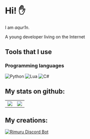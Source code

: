 # Hi! ✋
I am *aqur1n*. 

A young developer living on the Internet

## Tools that I use
### Programming languages
![Python](https://img.shields.io/badge/python-3670A0?logo=python&logoColor=white&style=flat)
![Lua](https://img.shields.io/badge/lua-3670A0?logo=lua&logoColor=white&style=flat)
![C#](https://img.shields.io/badge/c#-3670A0?logo=csharp&logoColor=white&style=flat)

## My stats on github:
<table>
    <tr>
      <td align="center" style="padding=0;width=100%;">
        <img align="center" style="padding=0;" src="https://github-readme-stats.vercel.app/api?username=aqur1n&show_icons=true&theme=tokyonight&hide_border=true&bg_color=00000000&icon_color=4F8CC9&hide_title=true&count_private=true" />
      </td>
      <td align="center" style="padding=0;width=100%;">
        <img align="center" style="padding=0;" src="https://github-readme-stats.vercel.app/api/top-langs/?username=aqur1n&layout=compact&theme=tokyonight&hide_border=true&bg_color=00000000&icon_color=00000000&count_private=true" />
      </td>
    </tr>
</table>

## My creations:
[![Rimuru Discord Bot](https://top.gg/api/widget/969234839188422676.svg)](https://discord.com/api/oauth2/authorize?client_id=969234839188422676&permissions=1394722991574&scope=bot%20applications.commands)
